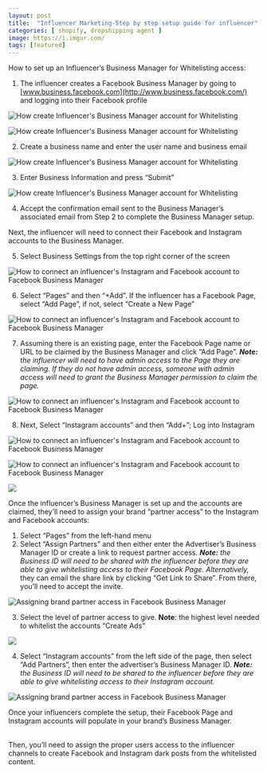 ```yaml
---
layout: post
title:  "Influencer Marketing-Step by step setup guide for influencer"
categories: [ shopify, dropshipping agent ]
image: https://i.imgur.com/
tags: [featured]
---
```


How to set up an Influencer’s Business Manager for Whitelisting access:

1.  The influencer creates a Facebook Business Manager by going to  [www.business.facebook.com](http://www.business.facebook.com/)  and logging into their Facebook profile

![How create Influencer's Business Manager account for Whitelisting](https://assets-global.website-files.com/6262fe724d25445de8349b10/6262fe734d2544de1334a0fd_5fcc3ebd54f8990e9e022bf4_5e7cc2b385cc2b5e4bcb40f5_MBUDQyPgooDUnTn8fDjkY1wCa_MrHvtk6HM7nC41J6NnbYMwf60rPUwbJYMSg5CZqglJabUbQqmJlKlYwL2-CEcWM_7F8yyb_vrWysxgmmXD6A7cPxXLH83yGEEkn0Dq1XFQhki2.png)

![How create Influencer's Business Manager account for Whitelisting](https://assets-global.website-files.com/6262fe724d25445de8349b10/6262fe734d2544ffd534a101_5fcc3ebdd56c1a32445a3343_5e7cc2b3e8ecadc52bf2e577_Dz_Z33zp4dLLwnlMh1xZcp-us9VNeV7GKMOb7rbsYx2aTb_DQGylCpiwZjHzw3G0bp30Z56C29s6MeqwA-vL1WrW6nqPS92kvMnHuASwNgFI0LcAVWV08DH3Lq84bYSUltzVaDoA.png)

2.  Create a business name and enter the user name and business email

![How create Influencer's Business Manager account for Whitelisting](https://assets-global.website-files.com/6262fe724d25445de8349b10/6262fe734d25444df034a0f9_5fcc3ebd4a3b637afc301b04_5e7cc2b3d0a7e831491b4d95_PXCtNOXKIMTfZMwlXo8QVAaJeGHPYVfHo8CgxMi34tBTw19tOesKQkn6QexpSiEOvpetuHqC4E_r02F8YlIf24Jlsi4O0yTqQU8ukJcm9pqcnksDy7rLLFVRZ8-8ZAHRSSGIAmsr.png)

3.  Enter Business Information and press “Submit”

![How create Influencer's Business Manager account for Whitelisting](https://assets-global.website-files.com/6262fe724d25445de8349b10/6262fe734d2544e35434a0fc_5fcc3ebd2eaeca95e6689083_5e7cc2b39f4f4b6cfe5dbe4a_x7UkpnZGVRmLgzpbkF-EstgkYuT_uKx12nLNXTCy5rM93ndyZcs-ntsBpx8Q3pRCJxf1nnWuzzFfoRl_uWlXQAu_94DFy-8F6UhT_L_0SCVzEcpGfym_vv2teWWewqRM8LfnhSOl.png)

4.  Accept the confirmation email sent to the Business Manager’s associated email from Step 2 to complete the Business Manager setup.

Next, the influencer will need to connect their Facebook and Instagram accounts to the Business Manager.

5.  Select Business Settings from the top right corner of the screen

![How to connect an influencer's Instagram and Facebook account to Facebook Business Manager](https://assets-global.website-files.com/6262fe724d25445de8349b10/6262fe734d2544627234a0fa_5fcc3ebd6f6f3b0ece7ab3ce_5e7cc2b3711666c70ebdde9b_fYPsTTLdF76mxwNUmZqnHnnsV9w3SVZNtH5OU7037BjcRHWQCYk6_FlmF9Jrsv377NpZWYz48uEBQdJt8RcZWfuQ5Xz9FPD1lJhjs1ZT_9IdClvbeJnJh6S18xsXMb3_68WA8_2K.png)

6.  Select “Pages” and then “+Add”. If the influencer has a Facebook Page, select “Add Page”, if not, select “Create a New Page”

![How to connect an influencer's Instagram and Facebook account to Facebook Business Manager](https://assets-global.website-files.com/6262fe724d25445de8349b10/6262fe734d25445ef834a0fe_5fcc3ebd99fc031ed1f9a547_5e7cc2b310d3bc85a415a2d8_yRScO_Rbiwho6PKUjuf41GY5_msZcjpXX9ffIS-_n5MQp3kQ9haf8G5vsc-Jk4Tdw9EQgvD6VdgXBiljwNVewzzaAbay7P6Vc3LAgnmO4plUA1mtwm6Vp0GdcbNKZqoUT8h-Z8nF.png)

7.  Assuming there is an existing page, enter the Facebook Page name or URL to be claimed by the Business Manager and click “Add Page”.  **_Note:_** _the influencer will need to have admin access to the Page they are claiming. If they do not have admin access, someone with admin access will need to grant the Business Manager permission to claim the page._

![How to connect an influencer's Instagram and Facebook account to Facebook Business Manager](https://assets-global.website-files.com/6262fe724d25445de8349b10/6262fe734d25447a2e34a103_5fcc3ebd81272936a82813f7_5e7cc2b37fd7cec2e96449ff_7rb09V6IVHxQBuriDBEmrlbteoCgb4RHXxcPZYrysHabHmgC0Rmrrkkpgs-1upF4oHIXFYgU8PpCyPWzswhDmoyTUWB9pg-5e3dv4FSkBZtBSxiNsxHESbP7usr4BedG25zpZE9x.png)

8.  Next, Select “Instagram accounts” and then “Add+”; Log into Instagram

![How to connect an influencer's Instagram and Facebook account to Facebook Business Manager](https://assets-global.website-files.com/6262fe724d25445de8349b10/6262fe734d25441bdf34a100_5fcc3ebd153f7e4000dc8485_5e7cc2b378b7c5cf375c1be8_PkzU4q3N8H4Yf1FZdl-61owUGZJJRc1KjjCyPx1wGfWe9KMzrwQO4nCBbpxfsqlZhlEgtYXiavR_3-BHuFy5cHU4WSzwBJXSYSJazut_znr3wV9ziW2LaWRLlvrymbFKKV4v3Bxo.png)

![How to connect an influencer's Instagram and Facebook account to Facebook Business Manager](https://assets-global.website-files.com/6262fe724d25445de8349b10/6262fe734d2544faad34a107_5fcc3ebd4a3b63ee2c301b05_5e7cc2b385cc2b6700cb40f6_9XMEDmiF7tgdrgvrinJQan6ubBKFwOgHyUlNzyWkG-bDkNWDwC0eXGxGXpsjdoSTYAvPJxPNVIbC6VSalpfXzb6aHEz6dKmbP0ZODS811Tdikp7mJkC8twwc0wAqz4nQx-4MJGbf.png)

![](https://assets-global.website-files.com/6262fe724d25445de8349b10/6262fe734d25442c1634a105_5ff74e4df4fdbd42d8a493a6_Blog62.jpeg)

Once the influencer’s Business Manager is set up and the accounts are claimed, they’ll need to assign your brand “partner access” to the Instagram and Facebook accounts:

1.  Select “Pages” from the left-hand menu
2.  Select “Assign Partners” and then either enter the Advertiser’s Business Manager ID or create a link to request partner access.  **_Note:_** _the Business ID will need to be shared with the influencer before they are able to give whitelisting access to their Facebook Page. Alternatively,_ they can email the share link by clicking “Get Link to Share”. From there, you’ll need to accept the invite.

![Assigning brand partner access in Facebook Business Manager](https://assets-global.website-files.com/6262fe724d25445de8349b10/6262fe734d2544346d34a106_5fcc3ebea5d5885ab8e9d185_5e7cc2b35a1fe2c05a9d4572_1XuvVounMEcE_YKzY_Y3BInbNOiPym25BnRaaxViSRv1OPU09UFGJrCTO9TYOhKOHTWkefxq3sTUUgfzASCj9qefboXz4BOYkfr3BLsdysZ9Pzif8ffK94etV9Or4DYMjPB4MFyC.png)

3.  Select the level of partner access to give.  **Note**: the highest level needed to whitelist the accounts “Create Ads”

![](https://assets-global.website-files.com/6262fe724d25445de8349b10/6262fe734d2544ed1034a108_5ff74e85bcf589a385748fd1_Blog63.jpeg)

4.  Select “Instagram accounts” from the left side of the page, then select “Add Partners”, then enter the advertiser’s Business Manager ID.  **_Note:_** _the Business ID will need to be shared to the influencer before they are able to give whitelisting access to their Instagram account._

![Assigning brand partner access in Facebook Business Manager](https://assets-global.website-files.com/6262fe724d25445de8349b10/6262fe734d2544d58334a102_5fcc3ebe54f899e7b5022bf5_5e7cc2b49f4f4bfffd5dbe9b_l6Yl_dgZ4PnKHQkBLn0hs1-apomYTIt8T7e3Ci9TkwysjfrIEE5_5f27G7bHdhnV8HRE50OE0JuQcWjFohZx_vZb49Z3mhNhEoXFUHfC4Td26463kxW8txy_Z6wpZ1Rn66JJG-xU.png)

  

Once your influencers complete the setup, their Facebook Page and Instagram accounts will populate in your brand’s Business Manager.  
‍

Then, you’ll need to assign the proper users access to the influencer channels to create Facebook and Instagram dark posts from the whitelisted content.
<!--stackedit_data:
eyJoaXN0b3J5IjpbLTEwNjg2NTY3MF19
-->
